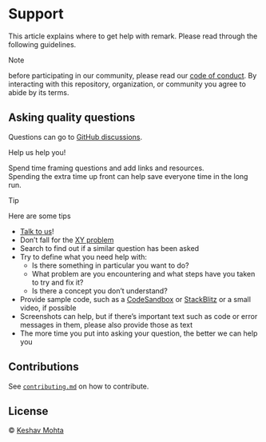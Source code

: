 # Support

This article explains where to get help with remark.
Please read through the following guidelines.

> [!Note]
> before participating in our community, please read our [code of conduct][coc].
> By interacting with this repository, organization, or community you agree to abide by its terms.

## Asking quality questions

Questions can go to [GitHub discussions][dicussion].

Help us help you!

Spend time framing questions and add links and resources.  
Spending the extra time up front can help save everyone time in the long run.

> [!Tip]
> Here are some tips

- [Talk to us][chat]!
- Don’t fall for the [XY problem][xy]
- Search to find out if a similar question has been asked
- Try to define what you need help with:
  - Is there something in particular you want to do?
  - What problem are you encountering and what steps have you taken to try and fix it?
  - Is there a concept you don’t understand?
- Provide sample code, such as a [CodeSandbox][cs] or [StackBlitz][sb] or a small video, if possible
- Screenshots can help, but if there’s important text such as code or error messages in them, please also provide those as text
- The more time you put into asking your question, the better we can help you

## Contributions

See [`contributing.md`][contributing] on how to contribute.

## License

© [Keshav Mohta][author]

<!-- Definitions -->

[author]: https://xkeshav.com
[coc]: https://github.com/xkeshav/template/blob/main/.github/CODE_OF_CONDUCT.md
[chat]: https://github.com/xkeshav/canvas/discussions/new?category=general
[dicussion]: https://github.com/xkeshav/template/discussions/new?category=q-a
[contributing]: https://github.com/xkeshav/template/blob/main/.github/CONTRIBUTING.md
[xy]: https://meta.stackexchange.com/questions/66377/what-is-the-xy-problem/66378#66378
[cs]: https://codesandbox.io
[sb]: https://stackblitz.com
